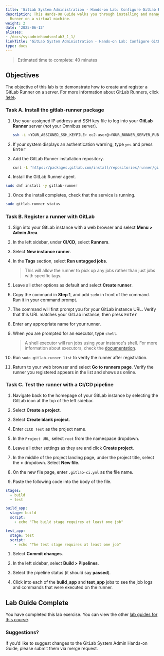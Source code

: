 ```yaml
---
title: 'GitLab System Administration - Hands-on Lab: Configure GitLab Runners'
description: This Hands-On Guide walks you through installing and managing a GitLab
  Runner on a virtual machine.
weight: 2
date: '2025-06-12'
aliases:
- /docs/sysadminhandsonlab3_1_1/
linkTitle: 'GitLab System Administration - Hands-on Lab: Configure GitLab Runners'
type: docs
---
```


> Estimated time to complete: 40 minutes

## Objectives

The objective of this lab is to demonstrate how to create and register a GitLab Runner on a server. For more information about GitLab Runners, click [here](https://docs.gitlab.com/runner/).

### Task A. Install the gitlab-runner package

1. Use your assigned IP address and SSH key file to log into your **GitLab Runner** server (*not* your Omnibus server).

    ```bash
    ssh -i <YOUR_ASSIGNED_SSH_KEYFILE> ec2-user@<YOUR_RUNNER_SERVER_PUBLIC_IP>
    ```

1. If your system displays an authentication warning, type `yes` and press <kbd>Enter</kbd>

1. Add the GitLab Runner installation repository.

    ```bash
    curl -L "https://packages.gitlab.com/install/repositories/runner/gitlab-runner/script.rpm.sh" | sudo bash
    ```

1. Install the GitLab Runner agent.

  ```bash
  sudo dnf install -y gitlab-runner
  ```

1. Once the install completes, check that the service is running.

  ```bash
  sudo gitlab-runner status
  ```

### Task B. Register a runner with GitLab

1. Sign into your GitLab instance with a web browser and select **Menu > Admin Area**.

1. In the left sidebar, under **CI/CD**, select **Runners**.

1. Select **New instance runner**.

1. In the **Tags** section, select **Run untagged jobs**.

    > This will allow the runner to pick up any jobs rather than just jobs with specific tags.

1. Leave all other options as default and select **Create runner**.

1. Copy the command in **Step 1**, and add `sudo` in front of the command. Run it in your command prompt.

1. The command will first prompt you for your GitLab instance URL. Verify that this URL matches your GitLab instance, then press <kbd>Enter</kbd>

1. Enter any appropriate name for your runner.

1. When you are prompted for an executor, type `shell`.

    > A shell executor will run jobs using your instance's shell. For more information about executors, check the [documentation](https://docs.gitlab.com/runner/executors/).

1. Run `sudo gitlab-runner list` to verify the runner after registration.

1. Return to your web browser and select **Go to runners page**. Verify the runner you registered appears in the list and shows as online.

### Task C. Test the runner with a CI/CD pipeline

1. Navigate back to the homepage of your GitLab instance by selecting the GitLab icon at the top of the left sidebar.

1. Select **Create a project**.

1. Select **Create blank project**.

1. Enter `CICD Test` as the project name.

1. In the `Project URL`, select `root` from the namespace dropdown.

1. Leave all other settings as they are and click **Create project**.

1. In the middle of the project landing page, under the project title, select the **+** dropdown. Select **New file**.

1. On the new file page, enter `.gitlab-ci.yml` as the file name.

1. Paste the following code into the body of the file.

  ```yml
  stages:
    - build
    - test

  build_app:
    stage: build
    script:
      - echo "The build stage requires at least one job"

  test_app:
    stage: test
    script:
      - echo "The test stage requires at least one job"
  ```

1. Select **Commit changes**.

1. In the left sidebar, select **Build > Pipelines**.

1. Select the pipeline status (it should say **passed**).

1. Click into each of the **build_app** and **test_app** jobs to see the job logs and commands that were executed on the runner.

## Lab Guide Complete

You have completed this lab exercise. You can view the other [lab guides for this course](/handbook/customer-success/professional-services-engineering/education-services/sysadminhandson).

### Suggestions?

If you’d like to suggest changes to the GitLab System Admin Hands-on Guide, please submit them via merge request.
